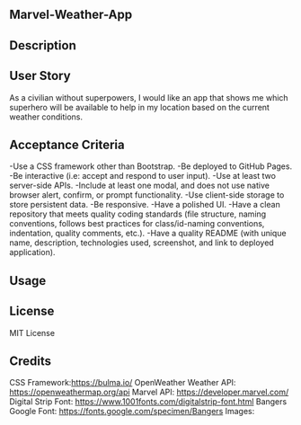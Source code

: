 ## Marvel-Weather-App

## Description

## User Story
As a civilian without superpowers, I would like an app that shows me which superhero will be available to help in my location based on the current weather conditions. 

## Acceptance Criteria
-Use a CSS framework other than Bootstrap.
-Be deployed to GitHub Pages.
-Be interactive (i.e: accept and respond to user input).
-Use at least two server-side APIs.
-Include at least one modal, and does not use native browser alert, confirm, or prompt functionality.
-Use client-side storage to store persistent data.
-Be responsive.
-Have a polished UI.
-Have a clean repository that meets quality coding standards (file structure, naming conventions, follows best practices for class/id-naming conventions, indentation, quality comments, etc.).
-Have a quality README (with unique name, description, technologies used, screenshot, and link to deployed application).

## Usage



## License
MIT License

## Credits
CSS Framework:https://bulma.io/ 
OpenWeather Weather API: https://openweathermap.org/api
Marvel API: https://developer.marvel.com/
Digital Strip Font: https://www.1001fonts.com/digitalstrip-font.html
Bangers Google Font: https://fonts.google.com/specimen/Bangers
Images: 